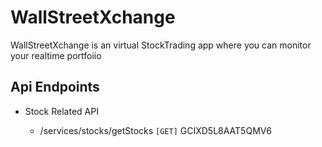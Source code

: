 # WallStreetXchange
WallStreetXchange is an virtual StockTrading app where you can monitor your realtime portfoiio

## Api Endpoints

- Stock Related API

    - /services/stocks/getStocks `[GET]`
    GCIXD5L8AAT5QMV6